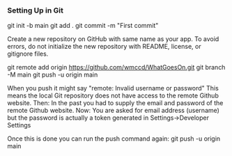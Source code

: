 

### Setting Up in Git 
git init -b main
git add .
git commit -m "First commit"

Create a new repository on GitHub with same name as your app. 
To avoid errors, do not initialize the new repository with README, license, or gitignore files.

git remote add origin https://github.com/wmccd/WhatGoesOn.git
git branch -M main
git push -u origin main

When you push it might say "remote: Invalid username or password"
This means the local Git repository does not have access to the remote Github website.
Then: In the past you had to supply the email and password of the remote Github website.
Now: You are asked for email address (username) but the password is actually a token generated in Settings->Developer Settings

Once this is done you can run the push command again:
git push -u origin main